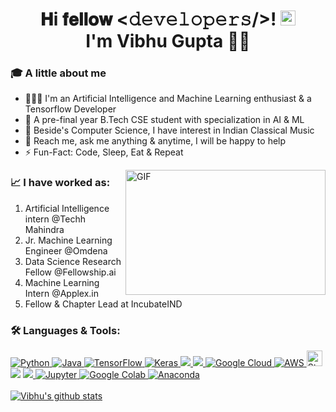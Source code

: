 <h1 align="center"> 𝐇i 𝐟𝐞𝐥𝐥𝐨𝐰 <𝚍𝚎𝚟𝚎𝚕𝚘𝚙𝚎𝚛𝚜/>! <img src="https://github.com/TheDudeThatCode/TheDudeThatCode/blob/master/Assets/Earth.gif" width=24><br>
I'm Vibhu Gupta 👨‍💻</h1>

### 🎓 A little about me
- 👨🏽‍💻 I'm an Artificial Intelligence and Machine Learning enthusiast & a Tensorflow Developer 
- 🎯 A pre-final year B.Tech CSE student with specialization in AI & ML 
- 🎸 Beside's Computer Science, I have interest in Indian Classical Music
- 💬 Reach me, ask me anything & anytime, I will be happy to help
- ⚡️ Fun-Fact: Code, Sleep, Eat & Repeat

<img align="right" alt="GIF" width=320 height=200 src="https://raw.githubusercontent.com/abhisheknaiidu/abhisheknaiidu/master/code.gif">

### 📈 I have worked as:
   1. Artificial Intelligence intern @Techh Mahindra
   2. Jr. Machine Learning Engineer @Omdena
   3. Data Science Research Fellow @Fellowship.ai
   4. Machine Learning Intern @Applex.in
   5. Fellow & Chapter Lead at IncubateIND

### 🛠 Languages & Tools:

<p align="left">  
  <a href="https://www.python.org/" target="_blank"> <img alt="Python" src="https://img.shields.io/badge/python%20-%2314354C.svg?&style=for-the-badge&logo=python&logoColor=white"/> </a> 
  <a href="https://www.oracle.com/java/technologies/" target="_blank"> <img alt="Java" src="https://img.shields.io/badge/Java-2C2D72?style=for-the-badge&logo=java&logoColor=white"/> </a>
  <a href="https://tensorflow.org/" target="_blank"> <img alt="TensorFlow" src="https://img.shields.io/badge/TensorFlow%20-%23FF6F00.svg?&style=for-the-badge&logo=TensorFlow&logoColor=white"/> </a> 
  <a href="https://keras.io/" target="_blank"> <img alt="Keras" src="https://img.shields.io/badge/Keras%20-%23D00000.svg?&style=for-the-badge&logo=Keras&logoColor=white"/> </a>
  <a href="https://opencv.org/" target="_blank"> <img src="https://img.shields.io/badge/opencv-%23white.svg?style=for-the-badge&logo=opencv&logoColor=white" /> </a>
  <a href="https://sklearn.org/" target="_blank"> <img src=" https://img.shields.io/badge/scikit--learn-%23F7931E.svg?style=for-the-badge&logo=scikit-learn&logoColor=white"/> </a>  
  <a href = "https://cloud.google.com/" target = "_blank"> <img alt="Google Cloud" src="https://img.shields.io/badge/Google%20Cloud%20-%234285F4.svg?&style=for-the-badge&logo=google-cloud&logoColor=white"/> </a> 
  <a href="https://aws.amazon.com/" target="_blank"> <img alt="AWS" src="https://img.shields.io/badge/AWS-%23FF9900.svg?style=for-the-badge&logo=amazon-aws&logoColor=white" /> </a> 
  <a href="https://streamlit.io/" target="_blank"> <img src="https://img.shields.io/badge/Streamlit-282C34?logo=streamlit" alt="Streamlit logo" title="Heroku" height="25"/> </a> 
  <a href="https://www.heroku.com/" target="_blank"> <img src="https://img.shields.io/badge/heroku-%23430098.svg?style=for-the-badge&logo=heroku&logoColor=white" /></a> 
  <a href="https://git-scm.com/" target="_blank"> <img src="https://img.shields.io/badge/git-%23121011.svg?style=for-the-badge&logo=git&logoColor=white" /> </a> 
  <a href="https://jupyter.org/" target="_blank"> <img alt="Jupyter" src="https://img.shields.io/badge/Jupyter%20-%23F37626.svg?&style=for-the-badge&logo=Jupyter&logoColor=white" /> </a> 
   <a href="https://colab.research.google.com/" target="_blank"> <img alt="Google Colab" src="https://img.shields.io/badge/Google Colab-F9AB00?style=for-the-badge&logo=Google-Colab&logoColor=white" /> </a> 
   <a href="https://www.anaconda.com/" target="_blank"> <img alt="Anaconda" src="https://img.shields.io/badge/Anaconda-%2344A833.svg?style=for-the-badge&logo=anaconda&logoColor=white" /> </a> 
    

 <br/>
<a href="https://github.com/Vibhugupta10616">
 <br/>
 <img align="center" src="https://github-readme-stats.vercel.app/api?username=Vibhugupta10616&show_icons=true&theme=dark&line_height=27" alt="Vibhu's github stats"/>
</a>
